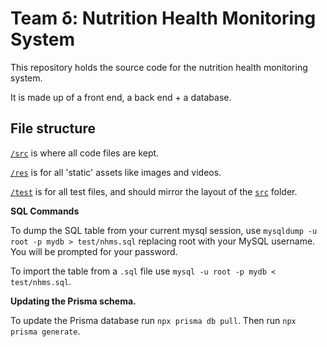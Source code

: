 # Team δ: Nutrition Health Monitoring System

This repository holds the source code for the nutrition health monitoring system.

It is made up of a front end, a back end + a database.

## File structure

[`/src`](/src) is where all code files are kept.

[`/res`](/res) is for all 'static' assets like images and videos.

[`/test`](/test) is for all test files, and should mirror the layout of the [`src`](/src) folder.

**SQL Commands**

To dump the SQL table from your current mysql session, use `mysqldump -u root -p mydb > test/nhms.sql` replacing root with your MySQL username. You will be prompted for your password.

To import the table from a `.sql` file use `mysql -u root -p mydb < test/nhms.sql`.


**Updating the Prisma schema.**

To update the Prisma database run `npx prisma db pull`. Then run `npx prisma generate`. 